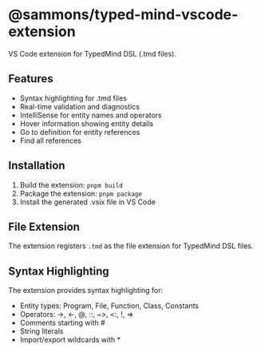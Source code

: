 # @sammons/typed-mind-vscode-extension

VS Code extension for TypedMind DSL (.tmd files).

## Features

- Syntax highlighting for .tmd files
- Real-time validation and diagnostics
- IntelliSense for entity names and operators
- Hover information showing entity details
- Go to definition for entity references
- Find all references

## Installation

1. Build the extension: `pnpm build`
2. Package the extension: `pnpm package`
3. Install the generated .vsix file in VS Code

## File Extension

The extension registers `.tmd` as the file extension for TypedMind DSL files.

## Syntax Highlighting

The extension provides syntax highlighting for:
- Entity types: Program, File, Function, Class, Constants
- Operators: ->, <-, @, ::, ~>, <:, !, =>
- Comments starting with #
- String literals
- Import/export wildcards with *